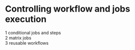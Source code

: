# Controlling workflow and jobs execution
1 conditional jobs and steps <br>
2 matrix jobs <br>
3 reusable workflows